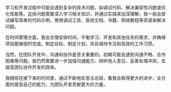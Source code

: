   学习和开发过程中可能会遇到复杂的技术问题，如调试代码、解决兼容性问题或优化性能等。这些问题需要深入学习相关知识，并通过实践来加深理解，我一般会尝试编写简单的代码示例、使用调试工具、查阅文档、书籍、网络教程等资源来解决问题。

  在时间管理方面，我会合理安排时间，平衡学习、开发和其他任务的需求，并确保项目能够按时完成。制定目标、制定计划，并且保持专注和高效的工作习惯。

  当然，在团队开发中，沟通和协作是至关重要的。初期可能会遇到沟通不畅、合作困难等问题。我仍然需要进一步加强沟通能力、倾听他人意见、妥善处理冲突，去提高团队协作开发的效率。

   我相信在接下来的时间里，通过不断地反思与总结，看我会取得更大的进步，全方面的提高自己的能力，为团队开发贡献更大的力量。